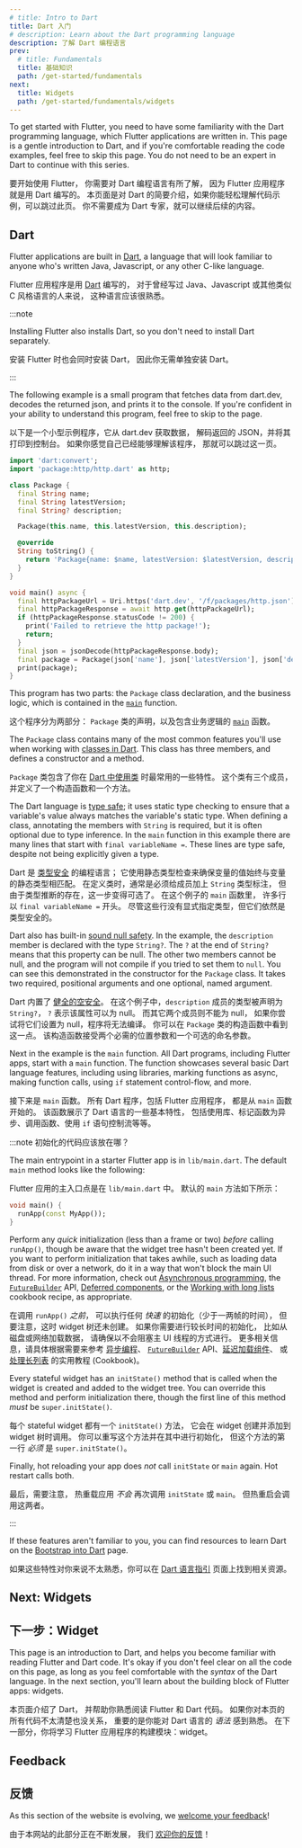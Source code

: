 ```yaml
---
# title: Intro to Dart
title: Dart 入门
# description: Learn about the Dart programming language
description: 了解 Dart 编程语言
prev:
  # title: Fundamentals
  title: 基础知识 
  path: /get-started/fundamentals
next:
  title: Widgets
  path: /get-started/fundamentals/widgets
---
```


To get started with Flutter, 
you need to have some familiarity with 
the Dart programming language, which Flutter 
applications are written in.
This page is a gentle introduction to Dart, 
and if you're comfortable reading the 
code examples, feel free to skip this page. 
You do not need to be an expert in Dart to 
continue with this series.

要开始使用 Flutter，
你需要对 Dart 编程语言有所了解，
因为 Flutter 应用程序就是用 Dart 编写的。
本页面是对 Dart 的简要介绍，如果你能轻松理解代码示例，可以跳过此页。
你不需要成为 Dart 专家，就可以继续后续的内容。

## Dart

Flutter applications are built in [Dart][],
a language that will look familiar
to anyone who's written Java, Javascript,
or any other C-like language.  

Flutter 应用程序是用 [Dart][] 编写的，
对于曾经写过 Java、Javascript 或其他类似 C 风格语言的人来说，
这种语言应该很熟悉。

:::note

Installing Flutter also installs Dart,
so you don't need to install Dart separately.

安装 Flutter 时也会同时安装 Dart，
因此你无需单独安装 Dart。

:::

The following example is a small program that 
fetches data from dart.dev, 
decodes the returned json, 
and prints it to the console. 
If you're confident in your ability to 
understand this program, 
feel free to skip to the page.

以下是一个小型示例程序，它从 dart.dev 获取数据，
解码返回的 JSON，并将其打印到控制台。
如果你感觉自己已经能够理解该程序，
那就可以跳过这一页。

```dart
import 'dart:convert';
import 'package:http/http.dart' as http;

class Package {
  final String name;
  final String latestVersion; 
  final String? description;

  Package(this.name, this.latestVersion, this.description);

  @override
  String toString() {
    return 'Package{name: $name, latestVersion: $latestVersion, description: $description}';
  }
}

void main() async {
  final httpPackageUrl = Uri.https('dart.dev', '/f/packages/http.json');
  final httpPackageResponse = await http.get(httpPackageUrl);
  if (httpPackageResponse.statusCode != 200) {
    print('Failed to retrieve the http package!');
    return;
  }
  final json = jsonDecode(httpPackageResponse.body);
  final package = Package(json['name'], json['latestVersion'], json['description']);
  print(package);
}
```

This program has two parts: 
the `Package` class declaration, and the business logic, 
which is contained in the [`main`][] function.

这个程序分为两部分：
`Package` 类的声明，以及包含业务逻辑的 [`main`][] 函数。

The `Package` class contains many of the most common
features you'll use when working with [classes in Dart][].
This class has three members, 
and defines a constructor and a method.

`Package` 类包含了你在 [Dart 中使用类][classes in Dart] 时最常用的一些特性。
这个类有三个成员，并定义了一个构造函数和一个方法。

The Dart language is [type safe][]; it uses 
static type checking to ensure that 
a variable's value always matches the
variable's static type. 
When defining a class, annotating the members with 
`String` is required, 
but it is often optional due to type inference. 
In the `main` function in this example 
there are many lines that start with `final variableName =`. 
These lines are type safe, 
despite not being explicitly given a type.

Dart 是 [类型安全][type safe] 的编程语言；
它使用静态类型检查来确保变量的值始终与变量的静态类型相匹配。
在定义类时，通常是必须给成员加上 `String` 类型标注，
但由于类型推断的存在，这一步变得可选了。
在这个例子的 `main` 函数里，
许多行以 `final variableName =` 开头。
尽管这些行没有显式指定类型，但它们依然是类型安全的。

Dart also has built-in [sound null safety][]. 
In the example, the `description` member is 
declared with the type `String?`. 
The `?` at the end of `String?` means that 
this property can be null. 
The other two members cannot be null, 
and the program will not compile if 
you tried to set them to `null`. 
You can see this demonstrated in the constructor for 
the `Package` class. It takes two required,
positional arguments and one optional, named argument.

Dart 内置了 [健全的空安全][sound null safety]。
在这个例子中，`description` 成员的类型被声明为 `String?`，
`?` 表示该属性可以为 null。
而其它两个成员则不能为 null，
如果你尝试将它们设置为 null，程序将无法编译。
你可以在 `Package` 类的构造函数中看到这一点。
该构造函数接受两个必需的位置参数和一个可选的命名参数。

Next in the example is the `main` function. 
All Dart programs, including Flutter apps, 
start with a `main` function. 
The function showcases several basic Dart language features, 
including using libraries, marking functions as async, 
making function calls, using `if` statement control-flow,
and more.

接下来是 `main` 函数。
所有 Dart 程序，包括 Flutter 应用程序，
都是从 `main` 函数开始的。
该函数展示了 Dart 语言的一些基本特性，
包括使用库、标记函数为异步、调用函数、使用 `if` 语句控制流等等。

:::note 初始化的代码应该放在哪？
<!-- Where does initialization code go? -->

The main entrypoint in a starter
Flutter app is in `lib/main.dart`.
The default `main` method looks
like the following:

Flutter 应用的主入口点是在 `lib/main.dart` 中。
默认的 `main` 方法如下所示：

```dart title="lib/main.dart"
void main() {
  runApp(const MyApp());
}       
```

Perform any _quick_ initialization (less than a frame or two)
_before_ calling `runApp()`,
though be aware that the widget tree hasn't been created yet.
If you want to perform initialization that takes awhile,
such as loading data from disk or over a network,
do it in a way that won't block the main UI thread.
For more information, check out [Asynchronous programming][],
the [`FutureBuilder`][] API, [Deferred components][],
or the [Working with long lists][] cookbook recipe,
as appropriate.

在调用 `runApp()` _之前_，
可以执行任何 _快速_ 的初始化（少于一两帧的时间），
但要注意，这时 widget 树还未创建。
如果你需要进行较长时间的初始化，
比如从磁盘或网络加载数据，
请确保以不会阻塞主 UI 线程的方式进行。
更多相关信息，请具体根据需要来参考 [异步编程][Asynchronous programming]、
[`FutureBuilder`][] API、[延迟加载组件][Deferred components]、
或 [处理长列表][Working with long lists] 的实用教程 (Cookbook)。

Every stateful widget has an `initState()`
method that is called when the widget is
created and added to the widget tree.
You can override this method and perform
initialization there, though the first line of
this method _must_ be `super.initState()`.

每个 stateful widget 都有一个 `initState()` 方法，
它会在 widget 创建并添加到 widget 树时调用。
你可以重写这个方法并在其中进行初始化，
但这个方法的第一行 _必须_ 是 `super.initState()`。

Finally, hot reloading your app does _not_
call `initState` or `main` again.
Hot restart calls both.

最后，需要注意，
热重载应用 _不会_ 再次调用 `initState` 或 `main`。
但热重启会调用这两者。

:::

If these features aren't familiar to you, 
you can find resources to learn Dart on the 
[Bootstrap into Dart][] page.

如果这些特性对你来说不太熟悉，你可以在
[Dart 语言指引][Bootstrap into Dart] 页面上找到相关资源。

## Next: Widgets

## 下一步：Widget

This page is an introduction to Dart,
and helps you become familiar with reading
Flutter and Dart code. It's okay if you don't
feel clear on all the code on this page, 
as long as you feel comfortable with the _syntax_
of the Dart language.
In the next section, you'll learn about the 
building block of Flutter apps: widgets.

本页面介绍了 Dart，
并帮助你熟悉阅读 Flutter 和 Dart 代码。
如果你对本页的所有代码不太清楚也没关系，
重要的是你能对 Dart 语言的 _语法_ 感到熟悉。
在下一部分，你将学习 Flutter 应用程序的构建模块：widget。

[Asynchronous programming]: {{site.dart-site}}/libraries/async/async-await
[Dart]: {{site.dart-site}}
[Deferred components]: /perf/deferred-components
[`main`]: {{site.dart-site}}/language#hello-world
[classes in Dart]: {{site.dart-site}}/language/classes
[`FutureBuilder`]: {{site.api}}/flutter/widgets/FutureBuilder-class
[type safe]: {{site.dart-site}}/language/type-system
[sound null safety]: {{site.dart-site}}/null-safety
[Working with long lists]: /cookbook/lists/long-lists
[Bootstrap into Dart]: /resources/bootstrap-into-dart

## Feedback

## 反馈

As this section of the website is evolving, 
we [welcome your feedback][]!

由于本网站的此部分正在不断发展，
我们 [欢迎你的反馈][welcome your feedback]！

[welcome your feedback]: https://google.qualtrics.com/jfe/form/SV_6A9KxXR7XmMrNsy?page="dart"
